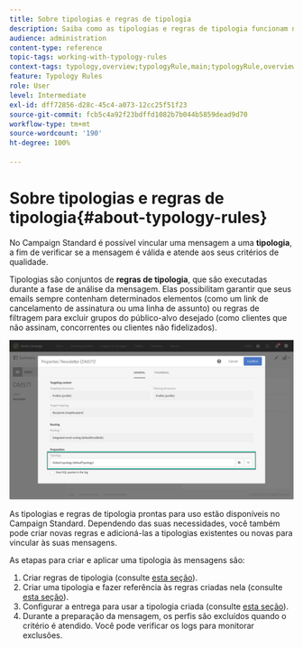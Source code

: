 ```yaml
---
title: Sobre tipologias e regras de tipologia
description: Saiba como as tipologias e regras de tipologia funcionam no Adobe Campaign.
audience: administration
content-type: reference
topic-tags: working-with-typology-rules
context-tags: typology,overview;typologyRule,main;typologyRule,overview
feature: Typology Rules
role: User
level: Intermediate
exl-id: dff72856-d28c-45c4-a073-12cc25f51f23
source-git-commit: fcb5c4a92f23bdffd1082b7b044b5859dead9d70
workflow-type: tm+mt
source-wordcount: '190'
ht-degree: 100%

---
```


# Sobre tipologias e regras de tipologia{#about-typology-rules}

No Campaign Standard é possível vincular uma mensagem a uma **tipologia**, a fim de verificar se a mensagem é válida e atende aos seus critérios de qualidade.

Tipologias são conjuntos de **regras de tipologia**, que são executadas durante a fase de análise da mensagem. Elas possibilitam garantir que seus emails sempre contenham determinados elementos (como um link de cancelamento de assinatura ou uma linha de assunto) ou regras de filtragem para excluir grupos do público-alvo desejado (como clientes que não assinam, concorrentes ou clientes não fidelizados).

![](assets/typology_messagelink.png)

As tipologias e regras de tipologia prontas para uso estão disponíveis no Campaign Standard. Dependendo das suas necessidades, você também pode criar novas regras e adicioná-las a tipologias existentes ou novas para vincular às suas mensagens.

As etapas para criar e aplicar uma tipologia às mensagens são:

1. Criar regras de tipologia (consulte [esta seção](../../sending/using/managing-typology-rules.md#creating-a-typology-rule)).
1. Criar uma tipologia e fazer referência às regras criadas nela (consulte [esta seção](../../sending/using/managing-typologies.md#creating-a-typology)).
1. Configurar a entrega para usar a tipologia criada (consulte [esta seção](../../sending/using/managing-typologies.md#applying-typologies-to-messages)).
1. Durante a preparação da mensagem, os perfis são excluídos quando o critério é atendido. Você pode verificar os logs para monitorar exclusões.
